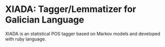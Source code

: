 # XIADA: Tagger/Lemmatizer for Galician Language

XIADA is an statistical POS tagger based on Markov models and developed with ruby language.
